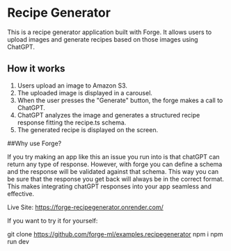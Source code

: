 # Recipe Generator

This is a recipe generator application built with Forge. It allows users to upload images and generate recipes based on those images using ChatGPT.

## How it works

1. Users upload an image to Amazon S3.
2. The uploaded image is displayed in a carousel.
3. When the user presses the "Generate" button, the forge makes a call to ChatGPT.
4. ChatGPT analyzes the image and generates a structured recipe response fitting the recipe.ts schema.
5. The generated recipe is displayed on the screen.

##Why use Forge?

If you try making an app like this an issue you run into is that chatGPT can return any type of response. However, with forge you can define a schema and the response will be validated against that schema. This way you can be sure that the response you get back will always be in the correct format. This makes integrating chatGPT responses into your app seamless and effective.

Live Site: https://forge-recipegenerator.onrender.com/

If you want to try it for yourself:

git clone https://github.com/forge-ml/examples.recipegenerator
npm i
npm run dev

